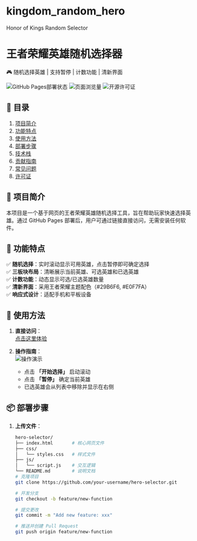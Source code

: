 # kingdom_random_hero
Honor of Kings Random Selector
# 王者荣耀英雄随机选择器
🎮 随机选择英雄 | 支持暂停 | 计数功能 | 清新界面

![GitHub Pages部署状态](https://img.shields.io/github/deployments/wangzherongyao/hero-selector/github-pages?label=GitHub%20Pages)
![页面浏览量](https://visitor-badge.glitch.me/badge?page_id=wangzherongyao.hero-selector)
![开源许可证](https://img.shields.io/github/license/wangzherongyao/hero-selector)

## 📖 目录
1. [项目简介](#-项目简介)
2. [功能特点](#-功能特点)
3. [使用方法](#-使用方法)
4. [部署步骤](#-部署步骤)
5. [技术栈](#-技术栈)
6. [贡献指南](#-贡献指南)
7. [常见问题](#-常见问题)
8. [许可证](#-许可证)


## 🌟 项目简介
本项目是一个基于网页的王者荣耀英雄随机选择工具，旨在帮助玩家快速选择英雄。通过 GitHub Pages 部署后，用户可通过链接直接访问，无需安装任何软件。


## 🎯 功能特点
✅ **随机选择**：实时滚动显示可用英雄，点击暂停即可确定选择  
✅ **三板块布局**：清晰展示当前英雄、可选英雄和已选英雄  
✅ **计数功能**：动态显示可选/已选英雄数量  
✅ **清新界面**：采用王者荣耀主题配色（#29B6F6, #E0F7FA）  
✅ **响应式设计**：适配手机和平板设备  


## 🚀 使用方法
1. **直接访问**：  
   [点击这里体验](https://wgdc0824.github.io/kingdom_random_hero/)

2. **操作指南**：  
   ![操作演示](https://user-images.githubusercontent.com/113437698/236624232-8e3f6e6f-5f7e-4d4d-8f0a-3a3a0f5f5a5e.png)  
   - 点击 **「开始选择」** 启动滚动  
   - 点击 **「暂停」** 确定当前英雄  
   - 已选英雄会从列表中移除并显示在右侧  


## 📦 部署步骤
1. **上传文件**：  
   ```bash
   hero-selector/
   ├── index.html       # 核心网页文件
   ├── css/
   │   └── styles.css   # 样式文件
   ├── js/
   │   └── script.js    # 交互逻辑
   └── README.md        # 说明文档
   # 克隆项目
   git clone https://github.com/your-username/hero-selector.git
   
   # 开发分支
   git checkout -b feature/new-function
   
   # 提交更改
   git commit -m "Add new feature: xxx"
   
   # 推送并创建 Pull Request
   git push origin feature/new-function
